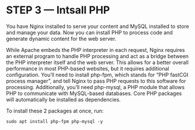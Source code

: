 # STEP 3 — Intsall PHP

You have Nginx installed to serve your content and MySQL installed to store and manage your data. Now you can install PHP to process
code and generate dynamic content for the web server.

While Apache embeds the PHP interpreter in each request, Nginx requires an external program to handle PHP processing and act as a
bridge between the PHP interpreter itself and the web server. This allows for a better overall performance in most PHP-based 
websites, but it requires additional configuration. You’ll need to install php-fpm, which stands for “PHP fastCGI process manager”,
and tell Nginx to pass PHP requests to this software for processing. Additionally, you’ll need php-mysql, a PHP module that allows 
PHP to communicate with MySQL-based databases. Core PHP packages will automatically be installed as dependencies.

To install these 2 packages at once, run:

```
sudo apt install php-fpm php-mysql -y
```